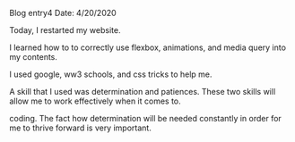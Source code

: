 Blog entry4                                  Date: 4/20/2020

Today, I restarted my website.   

I learned how to to correctly use flexbox, animations, and media query into my contents.   

I used google, ww3 schools, and css tricks to help me.   

A skill that I used was determination and patiences. These two skills will allow me to work effectively when it comes to.    

coding. The fact how determination will be needed constantly in order for me to thrive forward is very important. 